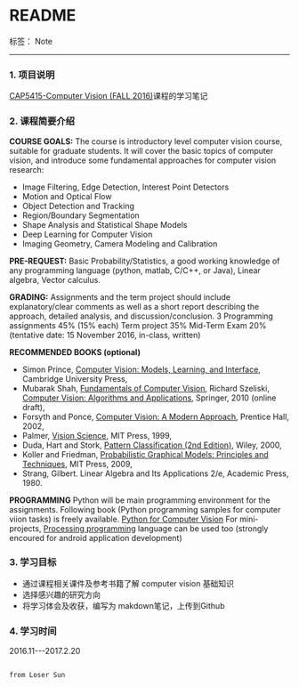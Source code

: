 ﻿
# README

标签： Note

---

### **1. 项目说明**

[CAP5415-Computer Vision (FALL 2016)](http://www.cs.ucf.edu/~bagci/teaching/computervision16.html)课程的学习笔记

### **2. 课程简要介绍**

**COURSE GOALS:** The course is introductory level computer vision course, suitable for graduate students. It will cover the basic topics of computer vision, and introduce some fundamental approaches for computer vision research:

 - Image Filtering, Edge Detection, Interest Point Detectors
 -  Motion and Optical Flow
 - Object Detection and Tracking
 - Region/Boundary Segmentation
 - Shape Analysis and Statistical Shape Models
 - Deep Learning for Computer Vision
 - Imaging Geometry, Camera Modeling and Calibration

**PRE-REQUEST:** Basic Probability/Statistics, a good working knowledge of any programming language (python, matlab, C/C++, or Java), Linear algebra, Vector calculus.

**GRADING:** Assignments and the term project should include explanatory/clear comments as well as a short report describing the approach, detailed analysis, and discussion/conclusion.
3 Programming assignments 45% (15% each)
Term project 35%
Mid-Term Exam 20%
(tentative date: 15 November 2016, in-class, written)

**RECOMMENDED BOOKS (optional)**

 - Simon Prince, [Computer Vision: Models, Learning, and Interface](http://www.amazon.com/Computer-Vision-Models-Learning-Inference/dp/1107011795/ref=sr_1_1?s=books&ie=UTF8&qid=1334662414&sr=1-1), Cambridge University Press,
 - Mubarak Shah, [Fundamentals of Computer Vision](http://crcv.ucf.edu/gauss/BOOK.PDF),
Richard Szeliski, [Computer Vision: Algorithms and Applications](http://www.amazon.com/Computer-Vision-Algorithms-Applications-Science/dp/1848829345/), Springer, 2010 (online draft),
 - Forsyth and Ponce, [Computer Vision: A Modern Approach](http://www.amazon.com/Computer-Vision-Approach-David-Forsyth/dp/0130851981), Prentice Hall, 2002,
 - Palmer, [Vision Science](http://www.amazon.com/Vision-Science-Phenomenology-Stephen-Palmer/dp/0262161834/), MIT Press, 1999,
 - Duda, Hart and Stork, [Pattern Classification (2nd Edition)](http://www.amazon.com/Pattern-Classification-2nd-Richard-Duda/dp/0471056693), Wiley, 2000,
 - Koller and Friedman, [Probabilistic Graphical Models: Principles and Techniques](http://www.amazon.com/Probabilistic-Graphical-Models-Principles-Computation/dp/0262013193/), MIT Press, 2009,
 - Strang, Gilbert. Linear Algebra and Its Applications 2/e, Academic Press, 1980.

**PROGRAMMING**
Python will be main programming environment for the assignments. Following book (Python programming samples for computer viion tasks) is freely available.
[Python for Computer Vision](http://programmingcomputervision.com/downloads/ProgrammingComputerVision_CCdraft.pdf) 
For mini-projects, [Processing programming](https://processing.org/) language can be used too (strongly encoured for android application development)

### 3. **学习目标**

 - 通过课程相关课件及参考书籍了解 computer vision  基础知识
 - 选择感兴趣的研究方向
 - 将学习体会及收获，编写为 makdown笔记，上传到Github

### 4. **学习时间** 
 
 2016.11---2017.2.20
 
                                                                                    from Loser Sun
